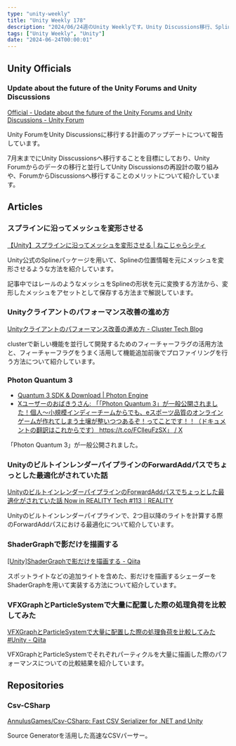 ```yaml
---
type: "unity-weekly"
title: "Unity Weekly 178"
description: "2024/06/24週のUnity Weeklyです。Unity Discussions移行、Splines、Photon Quantum 3などについて取り上げています。"
tags: ["Unity Weekly", "Unity"]
date: "2024-06-24T00:00:01"
---
```


## Unity Officials

### Update about the future of the Unity Forums and Unity Discussions

[Official - Update about the future of the Unity Forums and Unity Discussions - Unity Forum](https://forum.unity.com/threads/update-about-the-future-of-the-unity-forums-and-unity-discussions.1605753/)

Unity ForumをUnity Discussionsに移行する計画のアップデートについて報告しています。

7月末までにUnity Disscussionsへ移行することを目標にしており、Unity Forumからのデータの移行と並行してUnity Discussionsの再設計の取り組みや、ForumからDiscussionsへ移行することのメリットについて紹介しています。

## Articles

### スプラインに沿ってメッシュを変形させる

[【Unity】スプラインに沿ってメッシュを変形させる | ねこじゃらシティ](https://nekojara.city/unity-splines-mesh-deform)

Unity公式のSplineパッケージを用いて、Splineの位置情報を元にメッシュを変形させるような方法を紹介しています。

記事中ではレールのようなメッシュをSplineの形状を元に変換する方法から、変形したメッシュをアセットとして保存する方法まで解説しています。

### Unityクライアントのパフォーマンス改善の進め方

[Unityクライアントのパフォーマンス改善の進め方 - Cluster Tech Blog](https://tech-blog.cluster.mu/entry/2024/06/21)

clusterで新しい機能を並行して開発するためのフィーチャーフラグの活用方法と、フィーチャーフラグをうまく活用して機能追加前後でプロファイリングを行う方法について紹介しています。

### Photon Quantum 3

- [Quantum 3 SDK & Download | Photon Engine](https://doc.photonengine.com/ja-jp/quantum/v3/getting-started/initial-setup#)
- [Xユーザーのおばきうさん: 「「Photon Quantum 3」が一般公開されました！個人～小規模インディーチームからでも、eスポーツ品質のオンラインゲームが作れてしまう土壌が整いつつあるぞ！ってことです！！（ドキュメントの翻訳はこれからです） https://t.co/FClleuFzSX」 / X](https://x.com/o8que/status/1803761508675195034)

「Photon Quantum 3」が一般公開されました。

### UnityのビルトインレンダーパイプラインのForwardAddパスでちょっとした最適化がされていた話

[UnityのビルトインレンダーパイプラインのForwardAddパスでちょっとした最適化がされていた話 Now in REALITY Tech #113｜REALITY](https://note.com/reality_eng/n/n0c5bbc7cd0a8)

Unityのビルトインレンダーパイプラインで、2つ目以降のライトを計算する際のForwardAddパスにおける最適化について紹介しています。

### ShaderGraphで影だけを描画する

[[Unity]ShaderGraphで影だけを描画する - Qiita](https://qiita.com/Yothuba3/items/f4fb93186a95a424bea9)

スポットライトなどの追加ライトを含めた、影だけを描画するシェーダーをShaderGraphを用いて実装する方法について紹介しています。

### VFXGraphとParticleSystemで大量に配置した際の処理負荷を比較してみた

[VFXGraphとParticleSystemで大量に配置した際の処理負荷を比較してみた #Unity - Qiita](https://qiita.com/marv_ootake/items/3ffd3c05984888c1e5f3)

VFXGraphとParticleSystemでそれぞれパーティクルを大量に描画した際のパフォーマンスについての比較結果を紹介しています。

## Repositories

### Csv-CSharp

[AnnulusGames/Csv-CSharp: Fast CSV Serializer for .NET and Unity](https://github.com/AnnulusGames/Csv-CSharp)

Source Generatorを活用した高速なCSVパーサー。